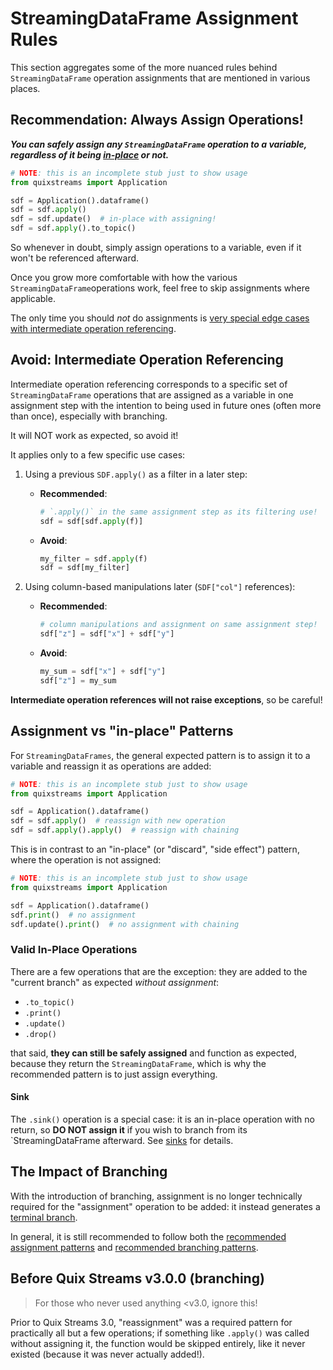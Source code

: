 # StreamingDataFrame Assignment Rules

This section aggregates some of the more nuanced rules behind `StreamingDataFrame`
operation assignments that are mentioned in various places.


## Recommendation: Always Assign Operations!

_**You can safely assign any `StreamingDataFrame` operation to a variable, regardless
of it being [in-place](#valid-in-place-operations) or not.**_

```python
# NOTE: this is an incomplete stub just to show usage
from quixstreams import Application

sdf = Application().dataframe()
sdf = sdf.apply()
sdf = sdf.update()  # in-place with assigning!
sdf = sdf.apply().to_topic()
```

So whenever in doubt, simply assign operations to a variable, even if it won't 
be referenced afterward.

Once you grow more comfortable with how the various `StreamingDataFrame`operations work, 
feel free to skip assignments where applicable.

The only time you should _not_ do assignments is [very special edge cases with 
intermediate operation referencing](#avoid-intermediate-operation-referencing).

## Avoid: Intermediate Operation Referencing

Intermediate operation referencing corresponds to a specific set of `StreamingDataFrame` 
operations that are assigned as a variable in one assignment step with the intention to
being used in future ones (often more than once), especially with branching. 

It will NOT work as expected, so avoid it!

It applies only to a few specific use cases:

1. Using a previous `SDF.apply()` as a filter in a later step:
    - **Recommended**:
        ```python
        # `.apply()` in the same assignment step as its filtering use!
        sdf = sdf[sdf.apply(f)]
        ```
    - **Avoid**:
        ```python
        my_filter = sdf.apply(f)
        sdf = sdf[my_filter]
        ```

2. Using column-based manipulations later (`SDF["col"]` references):
    - **Recommended**:
        ```python
        # column manipulations and assignment on same assignment step!
        sdf["z"] = sdf["x"] + sdf["y"]
        ```
    - **Avoid**:
        ```python
        my_sum = sdf["x"] + sdf["y"]
        sdf["z"] = my_sum
        ```

**Intermediate operation references will not raise exceptions**, so be careful!

## Assignment vs "in-place" Patterns

For `StreamingDataFrames`, the general expected pattern is to assign it to a variable 
and reassign it as operations are added:

```python
# NOTE: this is an incomplete stub just to show usage
from quixstreams import Application

sdf = Application().dataframe()
sdf = sdf.apply()  # reassign with new operation
sdf = sdf.apply().apply()  # reassign with chaining
```

This is in contrast to an "in-place" (or "discard", "side effect") pattern, where the 
operation is not assigned:

```python
# NOTE: this is an incomplete stub just to show usage
from quixstreams import Application

sdf = Application().dataframe()
sdf.print()  # no assignment
sdf.update().print()  # no assignment with chaining
```

### Valid In-Place Operations

There are a few operations that are the exception: they are added to the 
"current branch" as expected _without assignment_:

- `.to_topic()`
- `.print()`
- `.update()`
- `.drop()`

that said, **they can still be safely assigned** and function as expected, because they
return the `StreamingDataFrame`, which is why the recommended pattern is to 
just assign everything.

#### Sink

The `.sink()` operation is a special case: it is an in-place operation with no return, 
so **DO NOT assign it** if you wish to branch from its `StreamingDataFrame afterward.
See [sinks](../connectors/sinks/README.md#sinks-are-terminal-operations) for details.

## The Impact of Branching

With the introduction of branching, assignment is no longer technically required 
for the "assignment" operation to be added: it instead generates a 
[terminal branch](../branching.md#terminal-branches-no-assignment).

In general, it is still recommended to follow both the 
[recommended assignment patterns](#assignment-vs-in-place-patterns) and
[recommended branching patterns](../branching.md#branching-fundamentals).

## Before Quix Streams v3.0.0 (branching)

> For those who never used anything <v3.0, ignore this!

Prior to Quix Streams 3.0, "reassignment" was a required pattern for practically all
but a few operations; if something like `.apply()` was called without assigning it, 
the function would be skipped entirely, like it never existed 
(because it was never actually added!).
